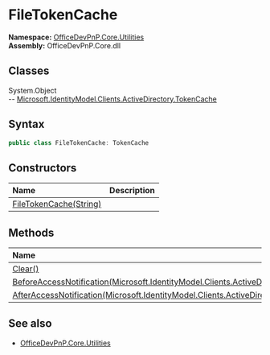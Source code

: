 # FileTokenCache
  
**Namespace:** [OfficeDevPnP.Core.Utilities](OfficeDevPnP.Core.Utilities.md)  
**Assembly:** OfficeDevPnP.Core.dll  
## Classes
System.Object  
-- [Microsoft.IdentityModel.Clients.ActiveDirectory.TokenCache](Microsoft.IdentityModel.Clients.ActiveDirectory.TokenCache.md)
## Syntax
```C#
public class FileTokenCache: TokenCache
```
## Constructors
|**Name**|**Description**|
|:-----|:-----|
| [FileTokenCache(String)](FileTokenCacheconstructor1details.md) | 
## Methods
|**Name**|**Description**|
|:-----|:-----|
| [Clear()](FileTokenCacheClear.md) | 
| [BeforeAccessNotification(Microsoft.IdentityModel.Clients.ActiveDirectory.TokenCacheNotificationArgs)](FileTokenCacheBeforeAccessNotificationMicrosoft.IdentityModel.Clients.ActiveDirectory.TokenCacheNotificationArgs.md) | 
| [AfterAccessNotification(Microsoft.IdentityModel.Clients.ActiveDirectory.TokenCacheNotificationArgs)](FileTokenCacheAfterAccessNotificationMicrosoft.IdentityModel.Clients.ActiveDirectory.TokenCacheNotificationArgs.md) | 
## See also
- [OfficeDevPnP.Core.Utilities](OfficeDevPnP.Core.Utilities.md)
